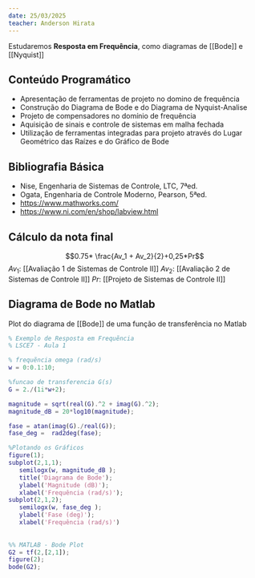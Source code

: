 ```yaml
---
date: 25/03/2025
teacher: Anderson Hirata
---
```

Estudaremos **Resposta em Frequência**, como diagramas de [[Bode]] e [[Nyquist]]
## Conteúdo Programático
- Apresentação de ferramentas de projeto no domino de frequência
- Construção do Diagrama de Bode e do Diagrama de Nyquist-Analise
- Projeto de compensadores no domínio de frequência
- Aquisição de sinais e controle de sistemas em malha fechada
- Utilização de ferramentas integradas para projeto através do Lugar Geométrico das Raízes e do Gráfico de Bode
## Bibliografia Básica
- Nise, Engenharia de Sistemas de Controle, LTC, 7ªed.
- Ogata, Engenharia de Controle Moderno, Pearson, 5ªed.
- https://www.mathworks.com/
- https://www.ni.com/en/shop/labview.html

## Cálculo da nota final
$$0.75* \frac{Av_1 + Av_2}{2}+0,25*Pr$$
$Av_1$: [[Avaliação 1 de Sistemas de Controle II]]
$Av_2$: [[Avaliação 2 de Sistemas de Controle II]]
$Pr$: [[Projeto de Sistemas de Controle II]]

##  Diagrama de Bode no Matlab
Plot do diagrama de [[Bode]] de uma função de transferência no Matlab
 ```matlab
% Exemplo de Resposta em Frequẽncia
% LSCE7 - Aula 1

% frequẽncia omega (rad/s)
w = 0:0.1:10;

%funcao de transferencia G(s)
G = 2./(1i*w+2);

magnitude = sqrt(real(G).^2 + imag(G).^2);
magnitude_dB = 20*log10(magnitude);

fase = atan(imag(G)./real(G));
fase_deg =  rad2deg(fase);

%Plotando os Gráficos
figure(1);
subplot(2,1,1);
    semilogx(w, magnitude_dB );
    title('Diagrama de Bode');
    ylabel('Magnitude (dB)');
    xlabel('Frequência (rad/s)');
subplot(2,1,2);
    semilogx(w, fase_deg );
    ylabel('Fase (deg)');
    xlabel('Frequência (rad/s)')
    
    
%% MATLAB - Bode Plot
G2 = tf(2,[2,1]);
figure(2);
bode(G2);
 ```